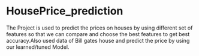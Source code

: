 # HousePrice_prediction
The Project is used to predict the prices on houses by using different set of features so that we can compare and choose the best features to get best accuracy.Also used data of Bill gates house and predict the price by using our learned/tuned Model.
